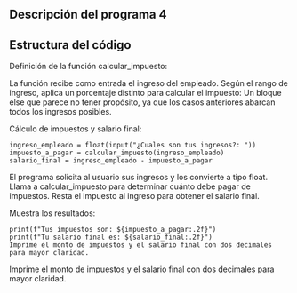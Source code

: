 ## Descripción del programa 4
## Estructura del código
Definición de la función calcular_impuesto:

La función recibe como entrada el ingreso del empleado.
Según el rango de ingreso, aplica un porcentaje distinto para calcular el impuesto:
Un bloque else que parece no tener propósito, ya que los casos anteriores abarcan todos los ingresos posibles.

Cálculo de impuestos y salario final:
```
ingreso_empleado = float(input("¿Cuales son tus ingresos?: "))
impuesto_a_pagar = calcular_impuesto(ingreso_empleado)
salario_final = ingreso_empleado - impuesto_a_pagar
```
El programa solicita al usuario sus ingresos y los convierte a tipo float.
Llama a calcular_impuesto para determinar cuánto debe pagar de impuestos.
Resta el impuesto al ingreso para obtener el salario final.

Muestra los resultados:
```
print(f"Tus impuestos son: ${impuesto_a_pagar:.2f}")
print(f"Tu salario final es: ${salario_final:.2f}")
Imprime el monto de impuestos y el salario final con dos decimales para mayor claridad.
```
Imprime el monto de impuestos y el salario final con dos decimales para mayor claridad.

